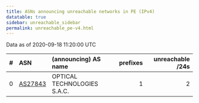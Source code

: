 ```yaml
---
title: ASNs announcing unreachable networks in PE (IPv4)
datatable: true
sidebar: unreachable_sidebar
permalink: unreachable_pe-v4.html
---
```


Data as of 2020-09-18 11:20:00 UTC


<div class="datatable-begin"></div>

|   # | ASN                                    | (announcing) AS name        |   prefixes |   unreachable /24s |
|----:|:---------------------------------------|:----------------------------|-----------:|-------------------:|
|   0 | [AS27843](unreachable_AS27843-v4.html) | OPTICAL TECHNOLOGIES S.A.C. |          1 |                  2 |

<div class="datatable-end"></div>
